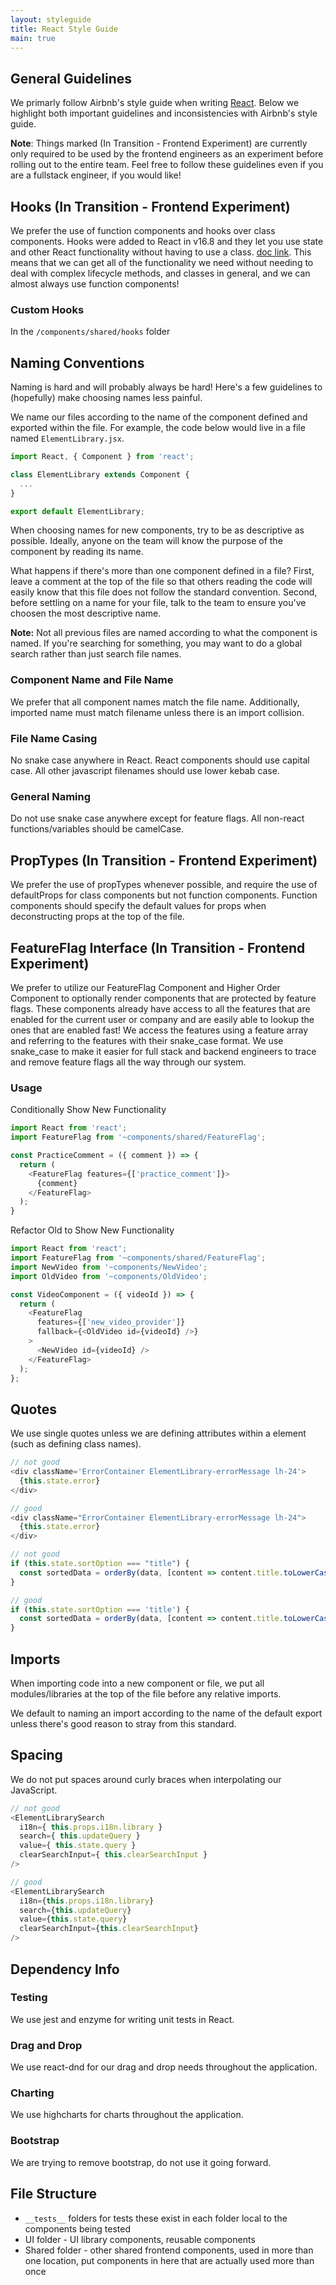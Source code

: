 ```yaml
---
layout: styleguide
title: React Style Guide
main: true
---
```


## General Guidelines

We primarly follow Airbnb's style guide when writing [React](https://github.com/airbnb/javascript/tree/master/react). Below we highlight both important guidelines and inconsistencies with Airbnb's style guide.

**Note**: Things marked (In Transition - Frontend Experiment) are currently only required to be used by the frontend engineers as an experiment before rolling out to the entire team. Feel free to follow these guidelines even if you are a fullstack engineer, if you would like!

## Hooks (In Transition - Frontend Experiment)
We prefer the use of function components and hooks over class components. Hooks were added to React in v16.8 and they let you use state and other React functionality without having to use a class. [doc link](https://reactjs.org/docs/hooks-intro.html). This means that we can get all of the functionality we need without needing to deal with complex lifecycle methods, and classes in general, and we can almost always use function components!

### Custom Hooks
In the `/components/shared/hooks` folder

## Naming Conventions

Naming is hard and will probably always be hard! Here's a few guidelines to (hopefully) make choosing names less painful.

We name our files according to the name of the component defined and exported within the file. For example, the code below would live in a file named `ElementLibrary.jsx`.

```js
import React, { Component } from 'react';

class ElementLibrary extends Component {
  ...
}

export default ElementLibrary;

```

When choosing names for new components, try to be as descriptive as possible. Ideally, anyone on the team will know the purpose of the component by reading its name.

What happens if there's more than one component defined in a file? First, leave a comment at the top of the file so that others reading the code will easily know that this file does not follow the standard convention. Second, before settling on a name for your file, talk to the team to ensure you've choosen the most descriptive name.

**Note:** Not all previous files are named according to what the component is named. If you're searching for something, you may want to do a global search rather than just search file names.

### Component Name and File Name
We prefer that all component names match the file name. Additionally, imported name must match filename unless there is an import collision. 

### File Name Casing
No snake case anywhere in React. React components should use capital case. All other javascript filenames should use lower kebab case.

### General Naming
Do not use snake case anywhere except for feature flags. All non-react functions/variables should be camelCase.

## PropTypes  (In Transition - Frontend Experiment)
We prefer the use of propTypes whenever possible, and require the use of defaultProps for class components but not function components. Function components should specify the default values for props when deconstructing props at the top of the file. 

## FeatureFlag Interface  (In Transition - Frontend Experiment)
We prefer to utilize our FeatureFlag Component and Higher Order Component to optionally render components that are protected by feature flags. These components already have access to all the features that are enabled for the current user or company and are easily able to lookup the ones that are enabled fast! We access the features using a feature array and referring to the features with their snake_case format. We use snake_case to make it easier for full stack and backend engineers to trace and remove feature flags all the way through our system.

### Usage
Conditionally Show New Functionality

```js
import React from 'react';
import FeatureFlag from '~components/shared/FeatureFlag';

const PracticeComment = ({ comment }) => {
  return (
    <FeatureFlag features={['practice_comment']}>
      {comment}
    </FeatureFlag>
  );
}
```
Refactor Old to Show New Functionality

```js
import React from 'react';
import FeatureFlag from '~components/shared/FeatureFlag';
import NewVideo from '~components/NewVideo';
import OldVideo from '~components/OldVideo';

const VideoComponent = ({ videoId }) => {
  return (
    <FeatureFlag
      features={['new_video_provider']}
      fallback={<OldVideo id={videoId} />}
    >
      <NewVideo id={videoId} />
    </FeatureFlag>
  );
};
```

## Quotes

We use single quotes unless we are defining attributes within a element (such as defining class names).

```js
// not good
<div className='ErrorContainer ElementLibrary-errorMessage lh-24'>
  {this.state.error}
</div>

// good
<div className="ErrorContainer ElementLibrary-errorMessage lh-24">
  {this.state.error}
</div>

// not good
if (this.state.sortOption === "title") {
  const sortedData = orderBy(data, [content => content.title.toLowerCase()]);
}

// good
if (this.state.sortOption === 'title') {
  const sortedData = orderBy(data, [content => content.title.toLowerCase()]);
}
```

## Imports

When importing code into a new component or file, we put all modules/libraries at the top of the file before any relative imports.

We default to naming an import according to the name of the default export unless there's good reason to stray from this standard.

## Spacing

We do not put spaces around curly braces when interpolating our JavaScript.

```js
// not good
<ElementLibrarySearch
  i18n={ this.props.i18n.library }
  search={ this.updateQuery }
  value={ this.state.query }
  clearSearchInput={ this.clearSearchInput }
/>

// good
<ElementLibrarySearch
  i18n={this.props.i18n.library}
  search={this.updateQuery}
  value={this.state.query}
  clearSearchInput={this.clearSearchInput}
/>
```

## Dependency Info

### Testing
We use jest and enzyme for writing unit tests in React.

### Drag and Drop
We use react-dnd for our drag and drop needs throughout the application.

### Charting
We use highcharts for charts throughout the application.

### Bootstrap
We are trying to remove bootstrap, do not use it going forward.


## File Structure
- `__tests__` folders for tests these exist in each folder local to the components being tested
- UI folder - UI library components, reusable components 
- Shared folder - other shared frontend components, used in more than one location, put components in here that are actually used more than once
